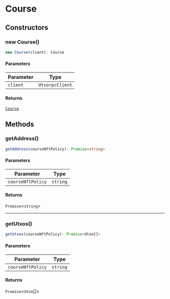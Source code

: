 # Course

## Constructors

### new Course()

```ts
new Course(client): Course
```

#### Parameters

| Parameter | Type |
| ------ | ------ |
| `client` | `UtxorpcClient` |

#### Returns

[`Course`](Course.md)

## Methods

### getAddress()

```ts
getAddress(courseNftPolicy): Promise<string>
```

#### Parameters

| Parameter | Type |
| ------ | ------ |
| `courseNftPolicy` | `string` |

#### Returns

`Promise`\<`string`\>

***

### getUtxos()

```ts
getUtxos(courseNftPolicy): Promise<Utxo[]>
```

#### Parameters

| Parameter | Type |
| ------ | ------ |
| `courseNftPolicy` | `string` |

#### Returns

`Promise`\<`Utxo`[]\>
